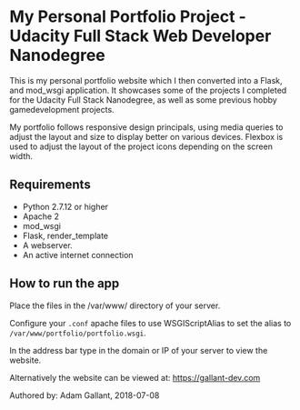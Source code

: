 # My Personal Portfolio Project - Udacity Full Stack Web Developer Nanodegree

This is my personal portfolio website which I then converted into a Flask, and 
mod_wsgi application. It showcases some of the projects I completed for the 
Udacity Full Stack Nanodegree, as well as some previous hobby gamedevelopment
projects.

My portfolio follows responsive design principals, using media queries to
adjust the layout and size to display better on various devices. Flexbox is
used to adjust the layout of the project icons depending on the screen width.

## Requirements

* Python 2.7.12 or higher
* Apache 2
* mod_wsgi
* Flask, render_template
* A webserver.
* An active internet connection

## How to run the app

Place the files in the /var/www/ directory of your server. 

Configure your `.conf` apache files to use WSGIScriptAlias
to set the alias to `/var/www/portfolio/portfolio.wsgi`.

In the address bar type in the domain or IP of your server
to view the website.

Alternatively the website can be viewed at:
https://gallant-dev.com

Authored by: Adam Gallant, 2018-07-08

